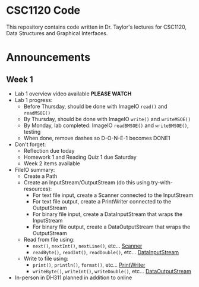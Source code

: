 # CSC1120 Code
This repository contains code written in Dr. Taylor's lectures
for CSC1120, Data Structures and Graphical Interfaces.

# Announcements

## Week 1

- Lab 1 overview video available **PLEASE WATCH**
- Lab 1 progress:
  - Before Thursday, should be done with ImageIO `read()` and `readMSOE()`
  - By Thursday, should be done with ImageIO `write()` and `writeMSOE()`
  - By Monday, lab completed: ImageIO `readBMSOE()` and `writeBMSOE()`, testing
  - When done, remove dashes so D-O-N-E-1 becomes DONE1
- Don't forget:
  - Reflection due today
  - Homework 1 and Reading Quiz 1 due Saturday
  - Week 2 items available
- FileIO summary:
  - Create a Path
  - Create an InputStream/OutputStream (do this using try-with-resources):
    - For text file input, create a Scanner connected to the InputStream
    - For text file output, create a PrintWriter connected to the OutputStream
    - For binary file input, create a DataInputStream that wraps the InputStream
    - For binary file output, create a DataOutputStream that wraps the OutputStream
  - Read from file using:
    - `next()`, `nextInt()`, `nextLine()`, etc... [Scanner](http://javadoc.taylorial.com/java.base/util/Scanner.html)
    - `readByte()`, `readInt()`, `readDouble()`, etc... [DataInputStream](http://javadoc.taylorial.com/java.base/io/DataInputStream.html)
  - Write to file using:
    - `print()`, `println()`, `format()`, etc... [PrintWriter](http://javadoc.taylorial.com/java.base/io/PrintWriter.html)
    - `writeByte()`, `writeInt()`, `writeDouble()`, etc... [DataOutputStream](http://javadoc.taylorial.com/java.base/io/DataOutputStream.html)
- In-person in DH311 planned in addition to online
